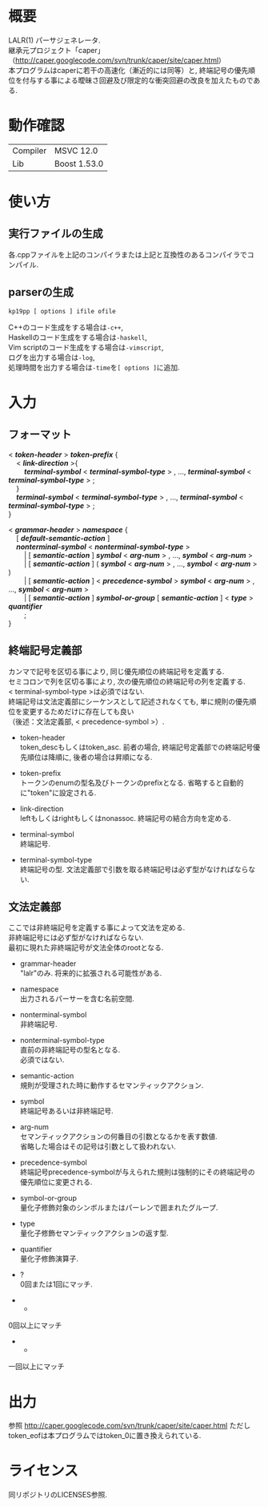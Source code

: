 # 概要
LALR(1) パーサジェネレータ.   
継承元プロジェクト「caper」（<http://caper.googlecode.com/svn/trunk/caper/site/caper.html>）  
本プログラムはcaperに若干の高速化（漸近的には同等）と, 終端記号の優先順位を付与する事による曖昧さ回避及び限定的な衝突回避の改良を加えたものである.   

# 動作確認
<table><tr><td>Compiler</td><td>MSVC 12.0</td></tr><tr><td>Lib</td><td>Boost 1.53.0</td></tr></table>

# 使い方
## 実行ファイルの生成
各.cppファイルを上記のコンパイラまたは上記と互換性のあるコンパイラでコンパイル. 

## parserの生成

    kp19pp [ options ] ifile ofile
C++のコード生成をする場合は`-c++`,   
Haskellのコード生成をする場合は`-haskell`,   
Vim scriptのコード生成をする場合は`-vimscript`,   
ログを出力する場合は`-log`,   
処理時間を出力する場合は`-time`を`[ options ]`に追加. 

# 入力
## フォーマット
&lt; <b><i>token-header</i></b> &gt; <b><i>token-prefix</i></b> {  
&nbsp;&nbsp;&nbsp;&nbsp;&lt; <b><i>link-direction</i></b> &gt;{  
&nbsp;&nbsp;&nbsp;&nbsp;&nbsp;&nbsp;&nbsp;&nbsp;<b><i>terminal-symbol</i></b> &lt; <b><i>terminal-symbol-type</i></b> &gt; , ..., <b><i>terminal-symbol</i></b> &lt; <b><i>terminal-symbol-type</i></b> &gt; ;  
&nbsp;&nbsp;&nbsp;&nbsp;}  
&nbsp;&nbsp;&nbsp;&nbsp;<b><i>terminal-symbol</i></b> &lt; <b><i>terminal-symbol-type</i></b> &gt; , ..., <b><i>terminal-symbol</i></b> &lt; <b><i>terminal-symbol-type</i></b> &gt; ;  
}  

&lt; <b><i>grammar-header</i></b> &gt; <b><i>namespace</i></b> {  
&nbsp;&nbsp;&nbsp;&nbsp;[ <b><i>default-semantic-action</b></i> ]  
&nbsp;&nbsp;&nbsp;&nbsp;<b><i>nonterminal-symbol</i></b> &lt; <b><i>nonterminal-symbol-type</i></b> &gt;  
&nbsp;&nbsp;&nbsp;&nbsp;&nbsp;&nbsp;&nbsp;&nbsp;| [ <b><i>semantic-action</i></b> ] <b><i>symbol</i></b> &lt; <b><i>arg-num</i></b> &gt; , ..., <b> <i>symbol</i></b> &lt; <b><i>arg-num</i></b> &gt;   
&nbsp;&nbsp;&nbsp;&nbsp;&nbsp;&nbsp;&nbsp;&nbsp;| [ <b><i>semantic-action</i></b> ] &#40; <b><i>symbol</i></b> &lt; <b><i>arg-num</i></b> &gt; , ..., <b> <i>symbol</i></b> &lt; <b><i>arg-num</i></b> &gt; &#41;   
&nbsp;&nbsp;&nbsp;&nbsp;&nbsp;&nbsp;&nbsp;&nbsp;| [ <b><i>semantic-action</i></b> ] &lt; <b><i>precedence-symbol</i></b> &gt; <b><i>symbol</i></b> &lt; <b><i>arg-num</i></b> &gt; , ..., <b><i>symbol</i></b> &lt; <b><i>arg-num</i></b> &gt;   
&nbsp;&nbsp;&nbsp;&nbsp;&nbsp;&nbsp;&nbsp;&nbsp;|   [ <b><i>semantic-action</i></b> ] <b><i>symbol-or-group</i></b> [ <b><i>semantic-action</i></b> ] &lt; <b><i>type</i></b> &gt; <b><i>quantifier</i></b>  
&nbsp;&nbsp;&nbsp;&nbsp;&nbsp;&nbsp;&nbsp;&nbsp;;  
}  

## 終端記号定義部
カンマで記号を区切る事により, 同じ優先順位の終端記号を定義する.   
セミコロンで列を区切る事により, 次の優先順位の終端記号の列を定義する.   
&lt; terminal-symbol-type &gt;は必須ではない.   
終端記号は文法定義部にシーケンスとして記述されなくても, 単に規則の優先順位を変更するためだけに存在しても良い  
（後述：文法定義部, &lt; precedence-symbol &gt;）.   

- token-header  
token_descもしくはtoken_asc. 前者の場合, 終端記号定義部での終端記号優先順位は降順に, 後者の場合は昇順になる.   
 
- token-prefix  
トークンのenumの型名及びトークンのprefixとなる. 省略すると自動的に"token"に設定される. 

- link-direction  
leftもしくはrightもしくはnonassoc. 終端記号の結合方向を定める. 

- terminal-symbol  
終端記号. 

- terminal-symbol-type  
終端記号の型. 文法定義部で引数を取る終端記号は必ず型がなければならない. 

## 文法定義部
ここでは非終端記号を定義する事によって文法を定める.   
非終端記号には必ず型がなければならない.   
最初に現れた非終端記号が文法全体のrootとなる.   

- grammar-header  
"lalr"のみ. 将来的に拡張される可能性がある.   

- namespace  
出力されるパーサーを含む名前空間.   

- nonterminal-symbol  
非終端記号.   

- nonterminal-symbol-type  
直前の非終端記号の型名となる.   
必須ではない.  

- semantic-action  
規則が受理された時に動作するセマンティックアクション.   

- symbol  
終端記号あるいは非終端記号. 

- arg-num  
セマンティックアクションの何番目の引数となるかを表す数値.   
省略した場合はその記号は引数として扱われない.   

- precedence-symbol  
終端記号precedence-symbolが与えられた規則は強制的にその終端記号の優先順位に変更される.   

- symbol-or-group  
量化子修飾対象のシンボルまたはパーレンで囲まれたグループ.  

- type  
量化子修飾セマンティックアクションの返す型.  

- quantifier  
量化子修飾演算子.  
 - ?  
 0回または1回にマッチ.  
 - *  
 0回以上にマッチ
 - +  
 一回以上にマッチ

# 出力
参照 <http://caper.googlecode.com/svn/trunk/caper/site/caper.html>
ただしtoken\_eofは本プログラムではtoken\_0に置き換えられている. 

# ライセンス
同リポジトリのLICENSES参照. 

